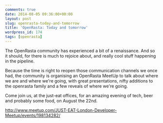 ```yaml
---
comments: true
date: 2014-08-05 09:36:00+00:00
layout: post
slug: openrasta-today-and-tomorrow
title: 'OpenRasta: Today and tomorrow'
wordpress_id: 174
tags: [openrasta]
---
```


The OpenRasta community has experienced a bit of a renaissance. And so it should, for there is much to rejoice about, and really cool stuff happening in the pipeline.

Because the time is right to reopen those communication channels we once had, the community is organising an OpenRasta MeetUp to talk about where we are and where we're going, with great presentations, nifty additions to the openrasta family and a few reveals of where we're going.

Come join us, at the just-eat offices, for an amazing evening of tech, beer and probably some food, on August the 22nd.

http://www.meetup.com/JUST-EAT-London-Developer-Meetup/events/198134282/
